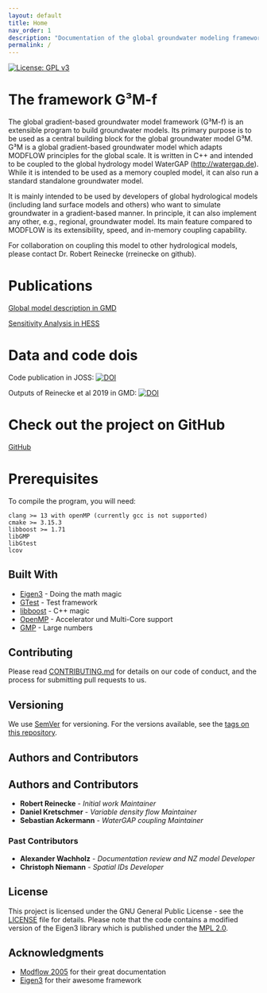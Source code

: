 ```yaml
---
layout: default
title: Home
nav_order: 1
description: "Documentation of the global groundwater modeling framework."
permalink: /
---
```

[![License: GPL v3](https://img.shields.io/badge/License-GPL%20v3-blue.svg)](https://www.gnu.org/licenses/gpl-3.0)

# The framework G³M-f
The global gradient-based groundwater model framework (G³M-f) is an extensible program to build groundwater models.
Its primary purpose is to be used as a central building block for the global groundwater model G³M.
G³M is a global gradient-based groundwater model which adapts MODFLOW principles for the global scale.
It is written in C++ and intended to be coupled to the global hydrology model WaterGAP (http://watergap.de).
While it is intended to be used as a memory coupled model, it can also run a standard standalone groundwater model.

It is mainly intended to be used by developers of global hydrological models (including land surface models and others) who want to simulate groundwater in a gradient-based manner.
In principle, it can also implement any other, e.g., regional, groundwater model.
Its main feature compared to MODFLOW is its extensibility, speed, and in-memory coupling capability.

For collaboration on coupling this model to other hydrological models, please contact Dr. Robert Reinecke (rreinecke on github).

# Publications

[Global model description in GMD](https://www.geosci-model-dev.net/12/2401/2019/)

[Sensitivity Analysis in HESS](https://www.hydrol-earth-syst-sci.net/23/4561/2019/hess-23-4561-2019.html)


# Data and code dois
Code publication in JOSS: [![DOI](https://zenodo.org/badge/109667597.svg)](https://zenodo.org/badge/latestdoi/109667597)

Outputs of Reinecke et al 2019 in GMD: [![DOI](https://zenodo.org/badge/DOI/10.5281/zenodo.1315471.svg)](https://doi.org/10.5281/zenodo.1315471)

# Check out the project on GitHub
[GitHub](https://github.com/rreinecke/global-gradient-based-groundwater-model)


# Prerequisites

To compile the program, you will need:
```
clang >= 13 with openMP (currently gcc is not supported)
cmake >= 3.15.3
libboost >= 1.71
libGMP
libGtest
lcov
```



## Built With

* [Eigen3](http://eigen.tuxfamily.org) - Doing the math magic
* [GTest](https://github.com/google/googletest) - Test framework
* [libboost](http://www.boost.org) - C++ magic
* [OpenMP](http://www.openmp.org) - Accelerator und Multi-Core support
* [GMP](https://gmplib.org) - Large numbers

## Contributing

Please read [CONTRIBUTING.md](CONTRIBUTING.md) for details on our code of conduct, and the process for submitting pull requests to us.

## Versioning

We use [SemVer](http://semver.org/) for versioning. For the versions available, see the [tags on this repository](https://github.com/your/project/tags). 

## Authors and Contributors


## Authors and Contributors

* **Robert Reinecke** <span id="badgeCont935"><script type="text/javascript" src="https://publons.com/mashlets?el=badgeCont935&rid=K-3693-2019&size=small"></script></span> - *Initial work* *Maintainer*
* **Daniel Kretschmer** - *Variable density flow* *Maintainer*
* **Sebastian Ackermann** - *WaterGAP coupling* *Maintainer*

### Past Contributors

* **Alexander Wachholz** - *Documentation review and NZ model* *Developer*
* **Christoph Niemann** - *Spatial IDs* *Developer*

## License

This project is licensed under the GNU General Public License - see the [LICENSE](LICENSE) file for details.
Please note that the code contains a modified version of the Eigen3 library which is published under the [MPL 2.0](https://www.mozilla.org/en-US/MPL/2.0/).

## Acknowledgments

* [Modflow 2005](https://water.usgs.gov/ogw/modflow/MODFLOW.html) for their great documentation
* [Eigen3](http://eigen.tuxfamily.org) for their awesome framework
